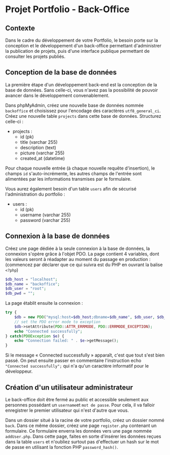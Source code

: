 # Projet Portfolio - Back-Office

## Contexte

Dans le cadre du développement de votre Portfolio, le besoin porte sur la conception et le développement d'un back-office permettant d'administrer la publication de projets, puis d'une interface publique permettant de consulter les projets publiés.

## Conception de la base de données

La première étape d'un développement back-end est la conception de la base de données. Sans celle-ci, vous n'avez pas la possibilité de pouvoir avancer dans le développement convenablement.

Dans phpMyAdmin, créez une nouvelle base de données nommée `backoffice` et choisissez pour l'encodage des caractères `utf8_general_ci`.  
Créez une nouvelle table `projects` dans cette base de données. Structurez celle-ci :

* projects :
  * id (pk)
  * title (varchar 255)
  * description (text)
  * picture (varchar 255)
  * created_at (datetime)

Pour chaque nouvelle entrée (à chaque nouvelle requête d'insertion), le champs `id` s'auto-incrémente, les autres champs de l'entrée sont alimentées par les informations transmises par le formulaire.

Vous aurez également besoin d'un table `users` afin de sécurisé l'administration du portfolio :

* users :
  * id (pk)
  * username (varchar 255)
  * password (varchar 255)

## Connexion à la base de données

Créez une page dédiée à la seule connexion à la base de données, la connexion s'opère grâce à l'objet PDO. La page contient 4 variables, dont les valeurs seront à réadapter au moment du passage en production : (commencez par déclarer que ce qui suivra est du PHP en ouvrant la balise `<?php`)

```php
$db_host = "localhost";
$db_name = "backoffice";
$db_user = "root";
$db_pwd = "";
```

La page établit ensuite la connexion :

```php
try {
    $db = new PDO("mysql:host=$db_host;dbname=$db_name", $db_user, $db_pwd);
    // set the PDO error mode to exception
    $db->setAttribute(PDO::ATTR_ERRMODE, PDO::ERRMODE_EXCEPTION);
    echo "Connected successfully";
} catch(PDOException $e) {
    echo "Connection failed: " . $e->getMessage();
}
```

Si le message « Connected successfully » apparaît, c'est que tout s'est bien passé. On peut ensuite passer en commentaire l'instruction echo `"Connected successfully";` qui n'a qu'un caractère informatif pour le développeur.

## Création d'un utilisateur administrateur

Le back-office doit être fermé au public et accessible seulement aux personnes possédant un `username`et `mot de passe`. Pour cela, il va falloir enregistrer le premier utilisateur qui n'est d'autre que vous.

Dans un dossier situé à la racine de votre portfolio, créez un dossier nommé `back`. Dans ce même dossier, créez une page `register.php` contenant un formulaire. Ce formulaire enverra les données vers une page nommée `addUser.php`. Dans cette page, faites en sorte d'insérer les données reçues dans la table `users` et n'oubliez surtout pas d'effectuer un hash sur le mot de passe en utilisant la fonction PHP `password_hash()`.
